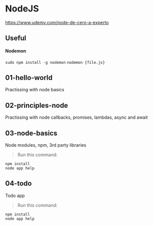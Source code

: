 # NodeJS

https://www.udemy.com/node-de-cero-a-experto

## Useful

#### **Nodemon**
`sudo npm install -g nodemon`
`nodemon {file.js}`
## 01-hello-world
Practissing with node basics
## 02-principles-node
Practissing with node callbacks, promises, lambdas, async and await
## 03-node-basics
Node modules, npm, 3rd party libraries
>Run this command:
```
npm install
node app help
```
## 04-todo
Todo app
>Run this command:
```
npm install
node app help
```